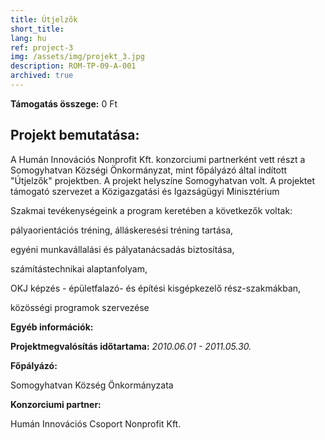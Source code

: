 ```yaml
---
title: Útjelzők
short_title:
lang: hu
ref: project-3
img: /assets/img/projekt_3.jpg
description: ROM-TP-09-A-001
archived: true
---
```


__Támogatás összege:__ 0 Ft

## Projekt bemutatása:

A Humán Innovációs Nonprofit Kft. konzorciumi partnerként vett részt a Somogyhatvan Községi Önkormányzat, mint főpályázó által indított "Útjelzők" projektben. A projekt helyszíne Somogyhatvan volt. A projektet támogató szervezet a Közigazgatási és Igazságügyi Minisztérium

Szakmai tevékenységeink a program keretében a következők voltak:

pályaorientációs tréning, álláskeresési tréning tartása,

egyéni munkavállalási és pályatanácsadás biztosítása,

számítástechnikai alaptanfolyam,

OKJ képzés - épületfalazó- és építési kisgépkezelő rész-szakmákban,

közösségi programok szervezése

__Egyéb információk:__

__Projektmegvalósítás időtartama:__ _2010.06.01 - 2011.05.30._

__Főpályázó:__

Somogyhatvan Község Önkormányzata

__Konzorciumi partner:__

Humán Innovációs Csoport Nonprofit Kft.
